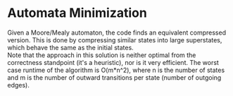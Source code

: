 # Automata Minimization

Given a Moore/Mealy automaton, the code finds an equivalent
compressed version. This is done by compressing similar states
into large superstates, which behave the same as the initial
states.\
Note that the approach in this solution is neither optimal from
the correctness standpoint (it's a heuristic), nor is it very
efficient. The worst case runtime of the algorithm is 
O(m*n^2), where n is the number of states and m is the number of
outward transitions per state (number of outgoing edges).